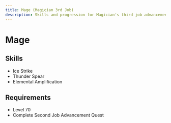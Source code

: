 ```yaml
---
title: Mage (Magician 3rd Job)
description: Skills and progression for Magician's third job advancement
---
```


# Mage

## Skills
- Ice Strike
- Thunder Spear
- Elemental Amplification

## Requirements
- Level 70
- Complete Second Job Advancement Quest